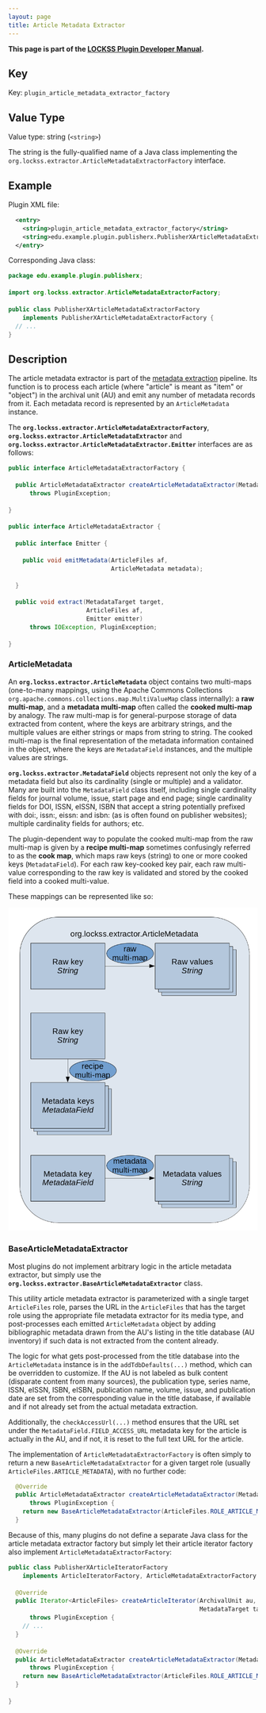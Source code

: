 ```yaml
---
layout: page
title: Article Metadata Extractor
---
```


**This page is part of the [LOCKSS Plugin Developer Manual](/developers/plugin/).**

## Key

Key: `plugin_article_metadata_extractor_factory`

## Value Type

Value type: string (`<string>`)

The string is the fully-qualified name of a Java class implementing the `org.lockss.extractor.ArticleMetadataExtractorFactory` interface.

## Example

Plugin XML file:

```xml
  <entry>
    <string>plugin_article_metadata_extractor_factory</string>
    <string>edu.example.plugin.publisherx.PublisherXArticleMetadataExtractorFactory</string>
  </entry>
```

Corresponding Java class:

```java
package edu.example.plugin.publisherx;

import org.lockss.extractor.ArticleMetadataExtractorFactory;

public class PublisherXArticleMetadataExtractorFactory
    implements PublisherXArticleMetadataExtractorFactory {
  // ...
}
```

## Description

The article metadata extractor is part of the [metadata extraction](metadata-extraction) pipeline. Its function is to process each article (where "article" is meant as "item" or "object") in the archival unit (AU) and emit any number of metadata records from it. Each metadata record is represented by an `ArticleMetadata` instance.

The **`org.lockss.extractor.ArticleMetadataExtractorFactory`**, **`org.lockss.extractor.ArticleMetadataExtractor`** and **`org.lockss.extractor.ArticleMetadataExtractor.Emitter`** interfaces are as follows:

```java
public interface ArticleMetadataExtractorFactory {

  public ArticleMetadataExtractor createArticleMetadataExtractor(MetadataTarget target)
      throws PluginException;

}

public interface ArticleMetadataExtractor {

  public interface Emitter {

    public void emitMetadata(ArticleFiles af,
                             ArticleMetadata metadata);

  }

  public void extract(MetadataTarget target,
                      ArticleFiles af,
                      Emitter emitter)
      throws IOException, PluginException;

}
```

### ArticleMetadata

An **`org.lockss.extractor.ArticleMetadata`** object contains two multi-maps (one-to-many mappings, using the Apache Commons Collections `org.apache.commons.collections.map.MultiValueMap` class internally): a **raw multi-map**, and a **metadata multi-map** often called the **cooked multi-map** by analogy. The raw multi-map is for general-purpose storage of data extracted from content, where the keys are arbitrary strings, and the multiple values are either strings or maps from string to string. The cooked multi-map is the final representation of the metadata information contained in the object, where the keys are `MetadataField` instances, and the multiple values are strings.

**`org.lockss.extractor.MetadataField`** objects represent not only the key of a metadata field but also its cardinality (single or multiple) and a validator. Many are built into the `MetadataField` class itself, including single cardinality fields for journal volume, issue, start page and end page; single cardinality fields for DOI, ISSN, eISSN, ISBN that accept a string potentially prefixed with doi:, issn:, eissn: and isbn: (as is often found on publisher websites); multiple cardinality fields for authors; etc.

The plugin-dependent way to populate the cooked multi-map from the raw multi-map is given by a **recipe multi-map** sometimes confusingly referred to as the **cook map**, which maps raw keys (string) to one or more cooked keys (`MetadataField`). For each raw key-cooked key pair, each raw multi-value corresponding to the raw key is validated and stored by the cooked field into a cooked multi-value.

These mappings can be represented like so:

![ArticleMetadata mappings](images/articlemetadata-mappings.png)

### BaseArticleMetadataExtractor

Most plugins do not implement arbitrary logic in the article metadata extractor, but simply use the **`org.lockss.extractor.BaseArticleMetadataExtractor`** class.

This utility article metadata extractor is parameterized with a single target `ArticleFiles` role, parses the URL in the `ArticleFiles` that has the target role using the appropriate file metadata extractor for its media type, and post-processes each emitted `ArticleMetadata` object by adding bibliographic metadata drawn from the AU's listing in the title database (AU inventory) if such data is not extracted from the content already.

The logic for what gets post-processed from the title database into the `ArticleMetadata` instance is in the `addTdbDefaults(...)` method, which can be overridden to customize. If the AU is not labeled as bulk content (disparate content from many sources), the publication type, series name, ISSN, eISSN, ISBN, eISBN, publication name, volume, issue, and publication date are set from the corresponding value in the title database, if available and if not already set from the actual metadata extraction.

Additionally, the `checkAccessUrl(...)` method ensures that the URL set under the `MetadataField.FIELD_ACCESS_URL` metadata key for the article is actually in the AU, and if not, it is reset to the full text URL for the article.

The implementation of `ArticleMetadataExtractorFactory` is often simply to return a new `BaseArticleMetadataExtractor` for a given target role (usually `ArticleFiles.ARTICLE_METADATA`), with no further code:

```java
  @Override
  public ArticleMetadataExtractor createArticleMetadataExtractor(MetadataTarget target)
      throws PluginException {
    return new BaseArticleMetadataExtractor(ArticleFiles.ROLE_ARTICLE_METADATA);
  }
```

Because of this, many plugins do not define a separate Java class for the article metadata extractor factory but simply let their article iterator factory also implement `ArticleMetadataExtractorFactory`:

```java
public class PublisherXArticleIteratorFactory
    implements ArticleIteratorFactory, ArticleMetadataExtractorFactory {

  @Override
  public Iterator<ArticleFiles> createArticleIterator(ArchivalUnit au,
                                                      MetadataTarget target)
      throws PluginException {
    // ...
  }

  @Override
  public ArticleMetadataExtractor createArticleMetadataExtractor(MetadataTarget target)
      throws PluginException {
    return new BaseArticleMetadataExtractor(ArticleFiles.ROLE_ARTICLE_METADATA);
  }

}
```
